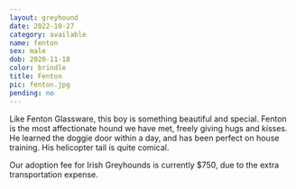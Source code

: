 ```yaml
---
layout: greyhound
date: 2022-10-27
category: available
name: fenton
sex: male
dob: 2020-11-18
color: brindle
title: Fenton
pic: fenton.jpg
pending: no
---
```

Like Fenton Glassware, this boy is something beautiful and special. Fenton is the most affectionate hound we have met, freely giving hugs and kisses. He learned the doggie door within a day, and has been perfect on house training. His helicopter tail is quite comical. 

Our adoption fee for Irish Greyhounds is currently $750, due to the extra transportation expense.
